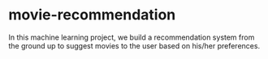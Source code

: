 # movie-recommendation
In this machine learning project, we build a recommendation system from the ground up to suggest movies to the user based on his/her preferences.
